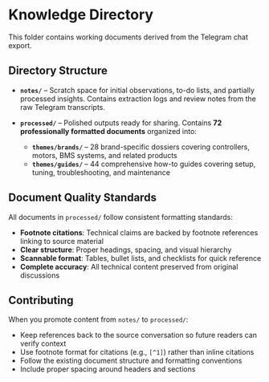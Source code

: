 # Knowledge Directory

This folder contains working documents derived from the Telegram chat export.

## Directory Structure

- **`notes/`** – Scratch space for initial observations, to-do lists, and partially processed insights. Contains extraction logs and review notes from the raw Telegram transcripts.

- **`processed/`** – Polished outputs ready for sharing. Contains **72 professionally formatted documents** organized into:
  - **`themes/brands/`** – 28 brand-specific dossiers covering controllers, motors, BMS systems, and related products
  - **`themes/guides/`** – 44 comprehensive how-to guides covering setup, tuning, troubleshooting, and maintenance

## Document Quality Standards

All documents in `processed/` follow consistent formatting standards:

- **Footnote citations**: Technical claims are backed by footnote references linking to source material
- **Clear structure**: Proper headings, spacing, and visual hierarchy
- **Scannable format**: Tables, bullet lists, and checklists for quick reference
- **Complete accuracy**: All technical content preserved from original discussions

## Contributing

When you promote content from `notes/` to `processed/`:

- Keep references back to the source conversation so future readers can verify context
- Use footnote format for citations (e.g., `[^1]`) rather than inline citations
- Follow the existing document structure and formatting conventions
- Include proper spacing around headers and sections


